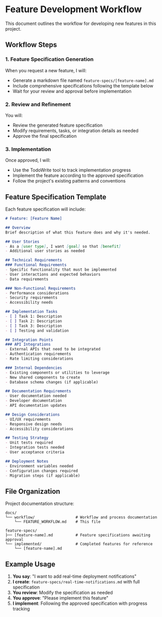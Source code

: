# Feature Development Workflow

This document outlines the workflow for developing new features in this project.

## Workflow Steps

### 1. Feature Specification Generation
When you request a new feature, I will:
- Generate a markdown file named `feature-specs/[feature-name].md`
- Include comprehensive specifications following the template below
- Wait for your review and approval before implementation

### 2. Review and Refinement
You will:
- Review the generated feature specification
- Modify requirements, tasks, or integration details as needed
- Approve the final specification

### 3. Implementation
Once approved, I will:
- Use the TodoWrite tool to track implementation progress
- Implement the feature according to the approved specification
- Follow the project's existing patterns and conventions

## Feature Specification Template

Each feature specification will include:

```markdown
# Feature: [Feature Name]

## Overview
Brief description of what this feature does and why it's needed.

## User Stories
- As a [user type], I want [goal] so that [benefit]
- Additional user stories as needed

## Technical Requirements
### Functional Requirements
- Specific functionality that must be implemented
- User interactions and expected behaviors
- Data requirements

### Non-Functional Requirements
- Performance considerations
- Security requirements
- Accessibility needs

## Implementation Tasks
- [ ] Task 1: Description
- [ ] Task 2: Description
- [ ] Task 3: Description
- [ ] Testing and validation

## Integration Points
### API Integrations
- External APIs that need to be integrated
- Authentication requirements
- Rate limiting considerations

### Internal Dependencies
- Existing components or utilities to leverage
- New shared components to create
- Database schema changes (if applicable)

## Documentation Requirements
- User documentation needed
- Developer documentation
- API documentation updates

## Design Considerations
- UI/UX requirements
- Responsive design needs
- Accessibility considerations

## Testing Strategy
- Unit tests required
- Integration tests needed
- User acceptance criteria

## Deployment Notes
- Environment variables needed
- Configuration changes required
- Migration steps (if applicable)
```

## File Organization

Project documentation structure:
```
docs/
└── workflow/                  # Workflow and process documentation
    └── FEATURE_WORKFLOW.md    # This file

feature-specs/
├── [feature-name].md          # Feature specifications awaiting approval
└── implemented/               # Completed features for reference
    └── [feature-name].md
```

## Example Usage

1. **You say**: "I want to add real-time deployment notifications"
2. **I create**: `feature-specs/real-time-notifications.md` with full specification
3. **You review**: Modify the specification as needed
4. **You approve**: "Please implement this feature"
5. **I implement**: Following the approved specification with progress tracking